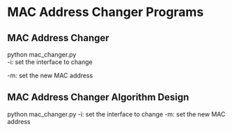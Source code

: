 # MAC Address Changer Programs

## MAC Address Changer
python mac_changer.py   
-i: set the interface to change  

-m: set the new MAC address   

## MAC Address Changer Algorithm Design
python mac_changer.py
-i: set the interface to change
-m: set the new MAC address

